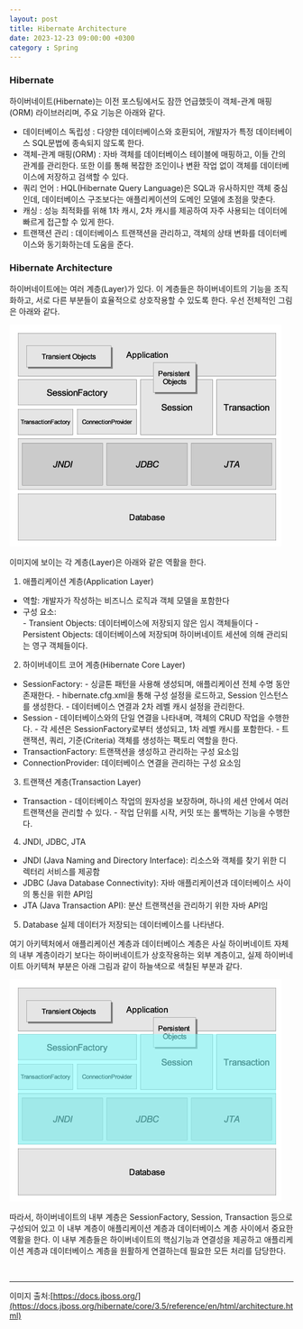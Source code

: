 ```yaml
---
layout: post
title: Hibernate Architecture
date: 2023-12-23 09:00:00 +0300
category : Spring
---
```


### Hibernate 

하이버네이트(Hibernate)는 이전 포스팅에서도 잠깐 언급했듯이 객체-관계 매핑(ORM) 라이브러리며, 주요 기능은 아래와 같다.

* 데이터베이스 독립성 : 다양한 데이터베이스와 호환되어, 개발자가 특정 데이터베이스 SQL문법에 종속되지 않도록 한다. 
* 객체-관계 매핑(ORM) : 자바 객체를 데이터베이스 테이블에 매핑하고, 이들 간의 관계를 관리한다. 또한 이를 통해 복잡한 조인이나 변환 작업 없이 객체를 데이터베이스에 저장하고 검색할 수 있다.
* 쿼리 언어 : HQL(Hibernate Query Language)은 SQL과 유사하지만 객체 중심인데, 데이터베이스 구조보다는 애플리케이션의 도메인 모델에 초점을 맞춘다. 
* 캐싱 : 성능 최적화를 위해 1차 캐시, 2차 캐시를 제공하여 자주 사용되는 데이터에 빠르게 접근할 수 있게 한다.
* 트랜잭션 관리 : 데이터베이스 트랜잭션을 관리하고, 객체의 상태 변화를 데이터베이스와 동기화하는데 도움을 준다.

### Hibernate Architecture

하이버네이트에는 여러 계층(Layer)가 있다. 이 계층들은 하이버네이트의 기능을 조직화하고, 서로 다른 부분들이 효율적으로 상호작용할 수 있도록 한다. 우선 전체적인 그림은 아래와 같다. 

![hibernate-1](/public/img/comprehensive_hibernate_architecture.png)

이미지에 보이는 각 계층(Layer)은 아래와 같은 역활을 한다.

1. 애플리케이션 계층(Application Layer)
* 역할: 개발자가 작성하는 비즈니스 로직과 객체 모델을 포함한다
* 구성 요소:  
        - Transient Objects: 데이터베이스에 저장되지 않은 임시 객체들이다
        - Persistent Objects: 데이터베이스에 저장되며 하이버네이트 세션에 의해 관리되는 영구 객체들이다.


2. 하이버네이트 코어 계층(Hibernate Core Layer)
* SessionFactory: 
        - 싱글톤 패턴을 사용해 생성되며, 애플리케이션 전체 수명 동안 존재한다.
        - hibernate.cfg.xml을 통해 구성 설정을 로드하고, Session 인스턴스를 생성한다.
        - 데이터베이스 연결과 2차 레벨 캐시 설정을 관리한다.
* Session
        - 데이터베이스와의 단일 연결을 나타내며, 객체의 CRUD 작업을 수행한다.
        - 각 세션은 SessionFactory로부터 생성되고, 1차 레벨 캐시를 포함한다.
        - 트랜잭션, 쿼리, 기준(Criteria) 객체를 생성하는 팩토리 역할을 한다.  
* TransactionFactory: 트랜잭션을 생성하고 관리하는 구성 요소임
* ConnectionProvider: 데이터베이스 연결을 관리하는 구성 요소임

3. 트랜잭션 계층(Transaction Layer)
* Transaction
        - 데이터베이스 작업의 원자성을 보장하며, 하나의 세션 안에서 여러 트랜잭션을 관리할 수 있다.
        - 작업 단위를 시작, 커밋 또는 롤백하는 기능을 수행한다.  

4. JNDI, JDBC, JTA
* JNDI (Java Naming and Directory Interface): 리소스와 객체를 찾기 위한 디렉터리 서비스를 제공함
* JDBC (Java Database Connectivity): 자바 애플리케이션과 데이터베이스 사이의 통신을 위한 API임
* JTA (Java Transaction API): 분산 트랜잭션을 관리하기 위한 자바 API임  

5. Database
실제 데이터가 저장되는 데이터베이스를 나타낸다. 

여기 아키텍처에서 애플리케이션 계층과 데이터베이스 계층은 사실 하이버네이트 자체의 내부 계층이라기 보다는 하이버네이트가 상호작용하는 외부 계층이고, 실제 하이버네이트 아키텍쳐 부분은 아래 그림과 같이 하늘색으로 색칠된 부분과 같다.

![hibernate-2](/public/img/comprehensive_hibernate_architecture2.png)

따라서, 하이버네이트의 내부 계층은 SessionFactory, Session, Transaction 등으로 구성되어 있고 이 내부 계층이 애플리케이션 계층과 데이터베이스 계층 사이에서 중요한 역활을 한다. 이 내부 계층들은 하이버네이트의 핵심기능과 연결성을 제공하고 애플리케이션 계층과 데이터베이스 계층을 원활하게 연결하는데 필요한 모든 처리를 담당한다. 

<br>

----
이미지 출처:[https://docs.jboss.org/](https://docs.jboss.org/hibernate/core/3.5/reference/en/html/architecture.html)
